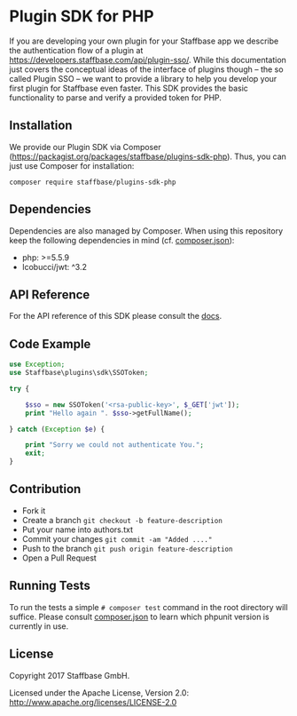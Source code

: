 # Plugin SDK for PHP

If you are developing your own plugin for your Staffbase app we describe the authentication flow of a plugin at https://developers.staffbase.com/api/plugin-sso/. While this documentation just covers the conceptual ideas of the interface of plugins though – the so called Plugin SSO – we want to provide a library to help you develop your first plugin for Staffbase even faster. This SDK provides the basic functionality to parse and verify a provided token for PHP.

## Installation

We provide our Plugin SDK via Composer (https://packagist.org/packages/staffbase/plugins-sdk-php). Thus, you can just use Composer for installation:

```
composer require staffbase/plugins-sdk-php
```

## Dependencies

Dependencies are also managed by Composer. When using this repository keep the following dependencies in mind (cf. [composer.json](composer.json)):

* php: >=5.5.9
* lcobucci/jwt: ^3.2

## API Reference

For the API reference of this SDK please consult the [docs](doc/api.md).

## Code Example

```php
use Exception;
use Staffbase\plugins\sdk\SSOToken;

try {

	$sso = new SSOToken('<rsa-public-key>', $_GET['jwt']);
	print "Hello again ". $sso->getFullName();

} catch (Exception $e) {

	print "Sorry we could not authenticate You.";
	exit;
}
```

## Contribution

- Fork it
- Create a branch `git checkout -b feature-description`
- Put your name into authors.txt
- Commit your changes `git commit -am "Added ...."`
- Push to the branch `git push origin feature-description`
- Open a Pull Request

## Running Tests

To run the tests a simple `# composer test` command in the root directory will suffice. Please consult [composer.json](composer.json) to learn which phpunit version is currently in use.


## License

Copyright 2017 Staffbase GmbH.

Licensed under the Apache License, Version 2.0: http://www.apache.org/licenses/LICENSE-2.0
